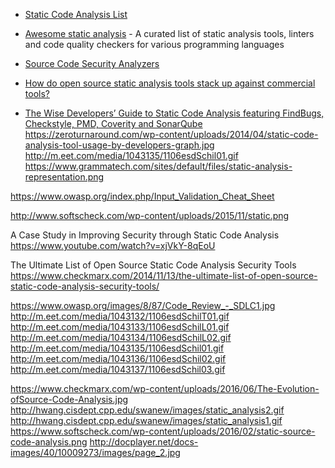 * [Static Code Analysis List](http://projects.webappsec.org/w/page/61622133/Static%20Code%20Analysis%20List)

* [Awesome static analysis](https://github.com/mre/awesome-static-analysis) - A curated list of static analysis tools, linters and code quality checkers for various programming languages
* [Source Code Security Analyzers](https://samate.nist.gov/index.php/Source_Code_Security_Analyzers.html)
* [How do open source static analysis tools stack up against commercial tools?](https://codedx.com/how-do-open-source-static-analysis-tools-stack-up-against-commercial-tools/)
* [The Wise Developers’ Guide to Static Code Analysis featuring FindBugs, Checkstyle, PMD, Coverity and SonarQube](https://zeroturnaround.com/rebellabs/developers-guide-static-code-analysis-findbugs-checkstyle-pmd-coverity-sonarqube/2/)
https://zeroturnaround.com/wp-content/uploads/2014/04/static-code-analysis-tool-usage-by-developers-graph.jpg
http://m.eet.com/media/1043135/1106esdSchil01.gif
https://www.grammatech.com/sites/default/files/static-analysis-representation.png






https://www.owasp.org/index.php/Input_Validation_Cheat_Sheet


http://www.softscheck.com/wp-content/uploads/2015/11/static.png


A Case Study in Improving Security through Static Code Analysis 	https://www.youtube.com/watch?v=xjVkY-8qEoU


The Ultimate List of Open Source Static Code Analysis Security Tools
https://www.checkmarx.com/2014/11/13/the-ultimate-list-of-open-source-static-code-analysis-security-tools/



https://www.owasp.org/images/8/87/Code_Review_-_SDLC1.jpg
http://m.eet.com/media/1043132/1106esdSchilT01.gif
http://m.eet.com/media/1043133/1106esdSchilL01.gif
http://m.eet.com/media/1043134/1106esdSchilL02.gif
http://m.eet.com/media/1043135/1106esdSchil01.gif
http://m.eet.com/media/1043136/1106esdSchil02.gif
http://m.eet.com/media/1043137/1106esdSchil03.gif

https://www.checkmarx.com/wp-content/uploads/2016/06/The-Evolution-ofSource-Code-Analysis.jpg
http://hwang.cisdept.cpp.edu/swanew/images/static_analysis2.gif
http://hwang.cisdept.cpp.edu/swanew/images/static_analysis1.gif
https://www.softscheck.com/wp-content/uploads/2016/02/static-source-code-analysis.png
http://docplayer.net/docs-images/40/10009273/images/page_2.jpg
